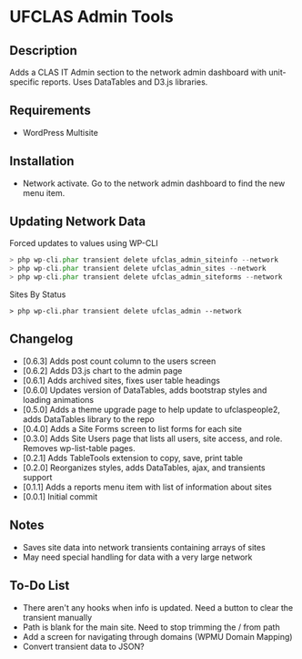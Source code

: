 UFCLAS Admin Tools
==================

Description
-----------

Adds a CLAS IT Admin section to the network admin dashboard with unit-specific reports. Uses DataTables and D3.js libraries.

Requirements
-------------
* WordPress Multisite

Installation
------------
* Network activate. Go to the network admin dashboard to find the new menu item.

Updating Network Data
---------------------

Forced updates to values using WP-CLI

```PHP
> php wp-cli.phar transient delete ufclas_admin_siteinfo --network
> php wp-cli.phar transient delete ufclas_admin_sites --network
> php wp-cli.phar transient delete ufclas_admin_siteforms --network
```

Sites By Status

```
> php wp-cli.phar transient delete ufclas_admin --network
```


Changelog
---------

* [0.6.3] Adds post count column to the users screen
* [0.6.2] Adds D3.js chart to the admin page 
* [0.6.1] Adds archived sites, fixes user table headings 
* [0.6.0] Updates version of DataTables, adds bootstrap styles and loading animations 
* [0.5.0] Adds a theme upgrade page to help update to ufclaspeople2, adds DataTables library to the repo
* [0.4.0] Adds a Site Forms screen to list forms for each site
* [0.3.0] Adds Site Users page that lists all users, site access, and role. Removes wp-list-table pages.
* [0.2.1] Adds TableTools extension to copy, save, print table
* [0.2.0] Reorganizes styles, adds DataTables, ajax, and transients support
* [0.1.1] Adds a reports menu item with list of information about sites
* [0.0.1] Initial commit

Notes
-----

* Saves site data into network transients containing arrays of sites
* May need special handling for data with a very large network

To-Do List
----------

* There aren't any hooks when info is updated. Need a button to clear the transient manually
* Path is blank for the main site. Need to stop trimming the / from path
* Add a screen for navigating through domains (WPMU Domain Mapping)
* Convert transient data to JSON?